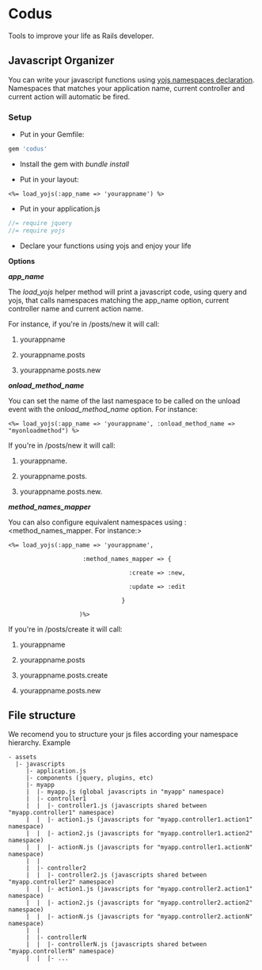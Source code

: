 Codus
=====

Tools to improve your life as Rails developer.



Javascript Organizer
--------------------

You can write your javascript functions using [yojs namespaces declaration](https://github.com/codus/yojs). Namespaces that matches your application name, current controller and current action will automatic be fired.

### Setup



- Put in your Gemfile:

```ruby
gem 'codus'
```

- Install the gem with *bundle install*

- Put in your layout: 

`<%= load_yojs(:app_name => 'yourappname') %>`

- Put in your application.js

```javascript
//= require jquery
//= require yojs
```

- Declare your functions using yojs and enjoy your life



**Options**



***app_name***

The *load_yojs* helper method will print a javascript code, using query and yojs, that calls namespaces matching the app_name option, current controller name and current action name.



For instance, if you're in /posts/new it will call:



1. yourappname

2. yourappname.posts

3. yourappname.posts.new



***onload_method_name***

You can set the name of the last namespace to be called on the unload event with the *onload_method_name* option. For instance:


```erb
<%= load_yojs(:app_name => 'yourappname', :onload_method_name => "myonloadmethod") %>
```

If you're in /posts/new it will call:

1. yourappname.<myonloadmethod>

2. yourappname.posts.<myonloadmethod>

3. yourappname.posts.new.<myonloadmethod>


***method_names_mapper***

You can also configure equivalent namespaces using :<method_names_mapper. For instance:>



```erb
<%= load_yojs(:app_name => 'yourappname', 

                     :method_names_mapper => {

                                  :create => :new,

                                  :update => :edit

                                }

                    )%>
```

If you're in /posts/create it will call:

1. yourappname

2. yourappname.posts

3. yourappname.posts.create

4. yourappname.posts.new


File structure
--------------------

We recomend you to structure your js files according your namespace hierarchy. Example

```
- assets
  |- javascripts 
     |- application.js
     |- components (jquery, plugins, etc)
     |- myapp
     |  |- myapp.js (global javascripts in "myapp" namespace)
     |  |- controller1
     |  |  |- controller1.js (javascripts shared between "myapp.controller1" namespace)
     |  |  |- action1.js (javascripts for "myapp.controller1.action1" namespace)
     |  |  |- action2.js (javascripts for "myapp.controller1.action2" namespace)
     |  |  |- actionN.js (javascripts for "myapp.controller1.actionN" namespace)
     |  |  
     |  |- controller2
     |  |  |- controller2.js (javascripts shared between "myapp.controller2" namespace)
     |  |  |- action1.js (javascripts for "myapp.controller2.action1" namespace)
     |  |  |- action2.js (javascripts for "myapp.controller2.action2" namespace)
     |  |  |- actionN.js (javascripts for "myapp.controller2.actionN" namespace)
     |  |  
     |  |- controllerN
     |  |  |- controllerN.js (javascripts shared between "myapp.controllerN" namespace)
     |  |  |- ...
``` 
